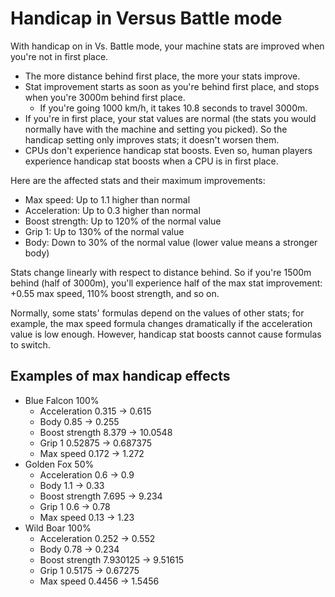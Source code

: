 # Handicap in Versus Battle mode

With handicap on in Vs. Battle mode, your machine stats are improved when you're not in first place.

- The more distance behind first place, the more your stats improve.
- Stat improvement starts as soon as you're behind first place, and stops when you're 3000m behind first place.
  - If you're going 1000 km/h, it takes 10.8 seconds to travel 3000m.
- If you're in first place, your stat values are normal (the stats you would normally have with the machine and setting you picked). So the handicap setting only improves stats; it doesn't worsen them. 
- CPUs don't experience handicap stat boosts. Even so, human players experience handicap stat boosts when a CPU is in first place. 

Here are the affected stats and their maximum improvements:

- Max speed: Up to 1.1 higher than normal
- Acceleration: Up to 0.3 higher than normal
- Boost strength: Up to 120% of the normal value
- Grip 1: Up to 130% of the normal value
- Body: Down to 30% of the normal value (lower value means a stronger body)

Stats change linearly with respect to distance behind. So if you're 1500m behind (half of 3000m), you'll experience half of the max stat improvement: +0.55 max speed, 110% boost strength, and so on.

Normally, some stats' formulas depend on the values of other stats; for example, the max speed formula changes dramatically if the acceleration value is low enough. However, handicap stat boosts cannot cause formulas to switch.

## Examples of max handicap effects

- Blue Falcon 100%
  - Acceleration 0.315 -> 0.615
  - Body 0.85 -> 0.255
  - Boost strength 8.379 -> 10.0548
  - Grip 1 0.52875 -> 0.687375
  - Max speed 0.172 -> 1.272
- Golden Fox 50%
  - Acceleration 0.6 -> 0.9
  - Body 1.1 -> 0.33
  - Boost strength 7.695 -> 9.234
  - Grip 1 0.6 -> 0.78
  - Max speed 0.13 -> 1.23
- Wild Boar 100%
  - Acceleration 0.252 -> 0.552
  - Body 0.78 -> 0.234
  - Boost strength 7.930125 -> 9.51615
  - Grip 1 0.5175 -> 0.67275
  - Max speed 0.4456 -> 1.5456
